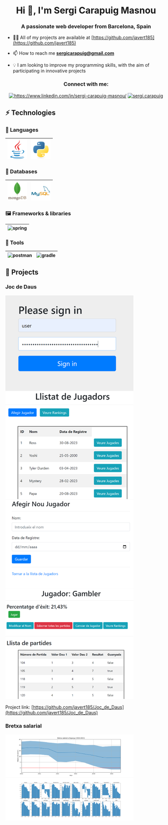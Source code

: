 <h1 align="center">Hi 👋, I'm Sergi Carapuig Masnou</h1>
<h3 align="center">A passionate web developer from Barcelona, Spain</h3>

- 👨‍💻 All of my projects are available at [https://github.com/javert185](https://github.com/javert185)

- 📫 How to reach me **sergicarapuig@gmail.com**
  
- 💡 I am looking to improve my programming skills, with the aim of participating in innovative projects

<h3 align="center">Connect with me:</h3>
<p align="center">
<a href="https://linkedin.com/in/https://www.linkedin.com/in/sergi-carapuig-masnou/" target="blank"><img align="center" src="https://raw.githubusercontent.com/rahuldkjain/github-profile-readme-generator/master/src/images/icons/Social/linked-in-alt.svg" alt="https://www.linkedin.com/in/sergi-carapuig-masnou/" height="30" width="40" /></a>
<a href="https://instagram.com/sergi.carapuig" target="blank"><img align="center" src="https://raw.githubusercontent.com/rahuldkjain/github-profile-readme-generator/master/src/images/icons/Social/instagram.svg" alt="sergi.carapuig" height="30" width="40" /></a>
</p>

## ⚡ Technologies
### :speech_balloon: Languages

| <img src="https://raw.githubusercontent.com/devicons/devicon/master/icons/java/java-original.svg" alt="java" width="60" height="60"/> | <img src="https://raw.githubusercontent.com/devicons/devicon/master/icons/python/python-original.svg" alt="python" width="60" height="60"/> |
| ------------------------------------------------------------------------------------------------------------------------- | ----------------------------------------------------------------------------------------------------------------------------- |


### :floppy_disk: Databases

| <img src="https://raw.githubusercontent.com/devicons/devicon/master/icons/mongodb/mongodb-original-wordmark.svg" alt="mongodb" width="60" height="60"/> | <img src="https://raw.githubusercontent.com/devicons/devicon/master/icons/mysql/mysql-original-wordmark.svg" alt="mysql" width="60" height="60"/> |
| ----------------------------------------------------------------------------------------------------------------------------------------- | ------------------------------------------------------------------------------------------------------------------------- |


### 🖼️ Frameworks & libraries

| <img src="https://www.vectorlogo.zone/logos/springio/springio-icon.svg" alt="spring" width="60" height="60"/> |
| ------------------------------------------------------------------------------------------------------------- |


### :wrench: Tools

| <img src="https://www.vectorlogo.zone/logos/getpostman/getpostman-icon.svg" alt="postman" width="60" height="60"/> | <img src="https://www.vectorlogo.zone/logos/gradle/gradle-icon.svg" alt="gradle" width="60" height="60"/> |
| ------------------------------------------------------------------------------------------------------------------ | ---------------------------------------------------------------------------------------------------------- |



## 🚀 Projects

### Joc de Daus

<img src="jocdedaus/jocdedaus1.png" width="400"> <img src="jocdedaus/jocdedaus2.png" width="400"> <img src="jocdedaus/jocdedaus3.png" width="400"> <img src="jocdedaus/jocdedaus4.png" width="400">

Project link: [https://github.com/javert185/Joc_de_Daus](https://github.com/javert185/Joc_de_Daus)

### Bretxa salarial

<img src="bretxa/bretxa.png" width="400"> <img src="bretxa/taules.png" width="400">

